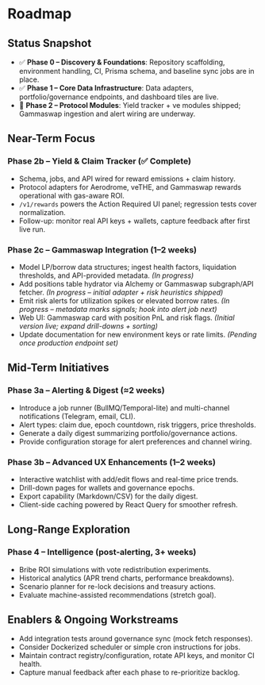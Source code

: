 # Roadmap

## Status Snapshot
- ✅ **Phase 0 – Discovery & Foundations**: Repository scaffolding, environment handling, CI, Prisma schema, and baseline sync jobs are in place.
- ✅ **Phase 1 – Core Data Infrastructure**: Data adapters, portfolio/governance endpoints, and dashboard tiles are live.
- 🔄 **Phase 2 – Protocol Modules**: Yield tracker + ve modules shipped; Gammaswap ingestion and alert wiring are underway.

## Near-Term Focus

### Phase 2b – Yield & Claim Tracker (✅ Complete)
- Schema, jobs, and API wired for reward emissions + claim history.
- Protocol adapters for Aerodrome, veTHE, and Gammaswap rewards operational with gas-aware ROI.
- `/v1/rewards` powers the Action Required UI panel; regression tests cover normalization.
- Follow-up: monitor real API keys + wallets, capture feedback after first live run.

### Phase 2c – Gammaswap Integration (1–2 weeks)
- Model LP/borrow data structures; ingest health factors, liquidation thresholds, and API-provided metadata. *(In progress)*
- Add positions table hydrator via Alchemy or Gammaswap subgraph/API fetcher. *(In progress – initial adapter + risk heuristics shipped)*
- Emit risk alerts for utilization spikes or elevated borrow rates. *(In progress – metadata marks signals; hook into alert job next)*
- Web UI: Gammaswap card with position PnL and risk flags. *(Initial version live; expand drill-downs + sorting)*
- Update documentation for new environment keys or rate limits. *(Pending once production endpoint set)*

## Mid-Term Initiatives

### Phase 3a – Alerting & Digest (≈2 weeks)
- Introduce a job runner (BullMQ/Temporal-lite) and multi-channel notifications (Telegram, email, CLI).
- Alert types: claim due, epoch countdown, risk triggers, price thresholds.
- Generate a daily digest summarizing portfolio/governance actions.
- Provide configuration storage for alert preferences and channel wiring.

### Phase 3b – Advanced UX Enhancements (1–2 weeks)
- Interactive watchlist with add/edit flows and real-time price trends.
- Drill-down pages for wallets and governance epochs.
- Export capability (Markdown/CSV) for the daily digest.
- Client-side caching powered by React Query for smoother refresh.

## Long-Range Exploration

### Phase 4 – Intelligence (post-alerting, 3+ weeks)
- Bribe ROI simulations with vote redistribution experiments.
- Historical analytics (APR trend charts, performance breakdowns).
- Scenario planner for re-lock decisions and treasury actions.
- Evaluate machine-assisted recommendations (stretch goal).

## Enablers & Ongoing Workstreams
- Add integration tests around governance sync (mock fetch responses).
- Consider Dockerized scheduler or simple cron instructions for jobs.
- Maintain contract registry/configuration, rotate API keys, and monitor CI health.
- Capture manual feedback after each phase to re-prioritize backlog.
